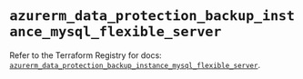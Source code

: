 # `azurerm_data_protection_backup_instance_mysql_flexible_server`

Refer to the Terraform Registry for docs: [`azurerm_data_protection_backup_instance_mysql_flexible_server`](https://registry.terraform.io/providers/hashicorp/azurerm/4.14.0/docs/resources/data_protection_backup_instance_mysql_flexible_server).
